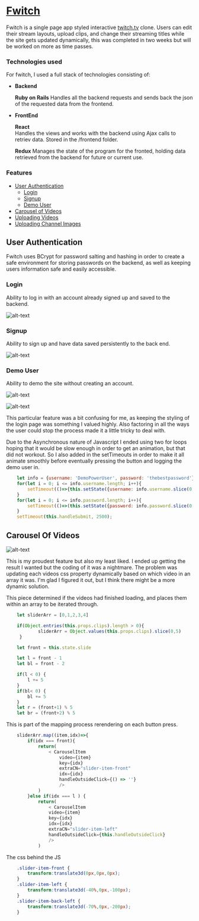 # [Fwitch](https://fwitch.herokuapp.com/#/) 

Fwitch is a single page app styled interactive [twitch.tv](twitch.tv) clone. 
Users can edit their stream layouts, upload clips, and change their streaming titles while the site gets updated dynamically, this was completed in two weeks but will be worked on more  as time passes.

### Technologies used
For fwitch, I used a full stack of technologies consisting of:
* **Backend**

  **Ruby on Rails**
     Handles all the backend requests and sends back the json of the requested data from the frontend.
* **FrontEnd**

  **React**   
     Handles the views and works with the backend using Ajax calls to retriev data. Stored in the /frontend folder.

  **Redux**
    Manages the state of the program for the fronted, holding data retrieved from the backend for future or current use.

### Features
* [User Authentication](https://github.com/AlexArchibeque/Fwitch#user-authentication)
    * [Login](https://github.com/AlexArchibeque/Fwitch#login)
    * [Signup](https://github.com/AlexArchibeque/Fwitch#signup)
    * [Demo User](https://github.com/AlexArchibeque/Fwitch#demo-user)
* [Carousel of Videos](https://github.com/AlexArchibeque/Fwitch#carousel-of-videos)
* [Uploading Videos](https://github.com/AlexArchibeque/Fwitch#uploading-videos)
* [Uploading Channel Images](https://github.com/AlexArchibeque/Fwitch#uploading-channel-images)

## User Authentication

Fwitch uses BCrypt for password salting and hashing in order to create a safe environment for storing passwords on the backend, as well as keeping users information safe and easily accessible.

### Login
Ability to log in with an account already signed up and saved to the backend.

![alt-text](https://github.com/AlexArchibeque/Fwitch/blob/main/app/assets/images/gifsforFwitch/login-page.png "Login Modal")
### Signup
Ability to sign up and have data saved persistently to the back end.

![alt-text](https://github.com/AlexArchibeque/Fwitch/blob/main/app/assets/images/gifsforFwitch/signup-page.png "Signup Modal")
### Demo User
Ability to demo the site without creating an account.

![alt-text](https://github.com/AlexArchibeque/Fwitch/blob/main/app/assets/images/gifsforFwitch/clickbutton.gif "Straightforward button press")

![alt-text](https://github.com/AlexArchibeque/Fwitch/blob/main/app/assets/images/gifsforFwitch/AutoLogin.gif "Demo User Auto Login")

This particular feature was a bit confusing for me, as keeping the styling of the login page was something I valued highly. Also factoring in all the ways the user could stop the process made it a little tricky to deal with.

Due to the Asynchronous nature of Javascript I ended using two for loops hoping that it would be slow enough in order to get an animation, but that did not workout. So I also added in the setTimeouts in order to make it all
animate smoothly before eventually pressing the button and logging the demo user in.

```js
    let info = {username: 'DemoPowerUser', password: 'thebestpassword'}
    for(let i = 0; i <= info.username.length; i++){
        setTimeout(()=>{this.setState({username: info.username.slice(0,i) })}, 100 * i);
    }
    for(let i = 0; i <= info.password.length; i++){
        setTimeout(()=>(this.setState({password: info.password.slice(0,i) })), 150 * i)
    }
    setTimeout(this.handleSubmit, 2500); 
```


## Carousel Of Videos

![alt-text](https://github.com/AlexArchibeque/Fwitch/blob/main/app/assets/images/gifsforFwitch/carouselgif.gif "Carousel of dreams")

This is my proudest feature but also my least liked. I ended up getting the result I wanted but the coding of it was a nightmare. The problem was updating each videos css property dynamically based on which video in an array it was. I'm glad I figured it out, but I think there might be a more dynamic solution.

This piece determined if the videos had finished loading, and places them within an array to be iterated through.

``` js
    let sliderArr = [0,1,2,3,4]

    if(Object.entries(this.props.clips).length > 0){
            sliderArr = Object.values(this.props.clips).slice(0,5)
     }

    let front = this.state.slide

    let l = front - 1
    let bl = front - 2

    if(l < 0) {
        l += 5
    }
    if(bl< 0) {
        bl += 5
    }
    let r = (front+1) % 5
    let br = (front+2) % 5
```

This is part of the mapping process rerendering on each button press.

```js
    sliderArr.map((item,idx)=>{
        if(idx === front){
            return(
                < CarouselItem 
                    video={item}
                    key={idx}
                    extraCN="slider-item-front"
                    idx={idx}
                    handleOutsideClick={() => ''}
                    />
            )
        }else if(idx === l ) { 
            return(
                < CarouselItem 
                video={item}
                key={idx}
                idx={idx}
                extraCN="slider-item-left"
                handleOutsideClick={this.handleOutsideClick}
                />
            )
```
The css behind the JS

```css
    .slider-item-front {
        transform:translate3d(0px,0px,0px); 
    }
    .slider-item-left {
        transform:translate3d(-40%,0px,-100px);
    }
    .slider-item-back-left {
        transform:translate3d(-70%,0px,-200px);
    }
```

